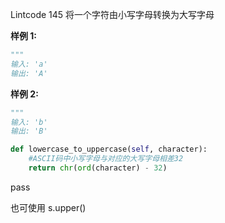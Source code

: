 Lintcode 145
将一个字符由小写字母转换为大写字母

**样例 1:**
```python
"""
输入: 'a'
输出: 'A'
```
**样例 2:**
```python
"""
输入: 'b'
输出: 'B'
```



```python
def lowercase_to_uppercase(self, character):
	#ASCII码中小写字母与对应的大写字母相差32
	return chr(ord(character) - 32)
```
pass

也可使用 s.upper()  